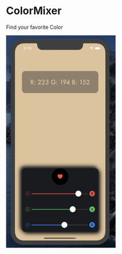 # ColorMixer
Find your favorite Color

<div class="row">
  
  <img  width="300" src="Colormixer/basic.png">
  
  
</div>
